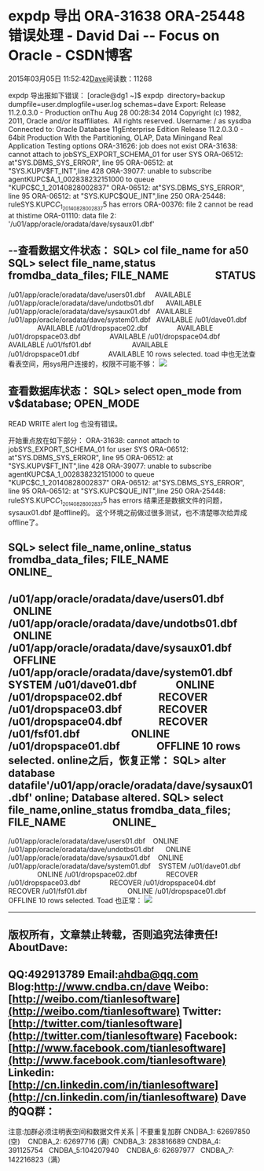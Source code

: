 
# expdp 导出 ORA-31638 ORA-25448 错误处理 - David Dai -- Focus on Oracle - CSDN博客


2015年03月05日 11:52:42[Dave](https://me.csdn.net/tianlesoftware)阅读数：11268



expdp 导出报如下错误：
[oracle@dg1 ~]$ expdp  directory=backup dumpfile=user.dmplogfile=user.log schemas=dave
Export: Release 11.2.0.3.0 - Production onThu Aug 28 00:28:34 2014
Copyright (c) 1982, 2011, Oracle and/or itsaffiliates.  All rights reserved.
Username: / as sysdba
Connected to: Oracle Database 11gEnterprise Edition Release 11.2.0.3.0 - 64bit Production
With the Partitioning, OLAP, Data Miningand Real Application Testing options
ORA-31626: job does not exist
ORA-31638: cannot attach to jobSYS_EXPORT_SCHEMA_01 for user SYS
ORA-06512: at"SYS.DBMS_SYS_ERROR", line 95
ORA-06512: at "SYS.KUPV$FT_INT",line 428
ORA-39077: unable to subscribe agentKUPC$A_1_002838232151000 to queue "KUPC$C_1_20140828002837"
ORA-06512: at"SYS.DBMS_SYS_ERROR", line 95
ORA-06512: at "SYS.KUPC$QUE_INT",line 250
ORA-25448: ruleSYS.KUPC$C_1_20140828002837$5 has errors
ORA-00376: file 2 cannot be read at thistime
ORA-01110: data file 2: '/u01/app/oracle/oradata/dave/sysaux01.dbf'

--查看数据文件状态：
SQL> col file_name for a50
SQL> select file_name,status fromdba_data_files;
FILE_NAME                   STATUS
-----------------------------------------------------------
/u01/app/oracle/oradata/dave/users01.dbf     AVAILABLE
/u01/app/oracle/oradata/dave/undotbs01.dbf      AVAILABLE
/u01/app/oracle/oradata/dave/sysaux01.dbf   AVAILABLE
/u01/app/oracle/oradata/dave/system01.dbf   AVAILABLE
/u01/dave01.dbf                AVAILABLE
/u01/dropspace02.dbf               AVAILABLE
/u01/dropspace03.dbf               AVAILABLE
/u01/dropspace04.dbf               AVAILABLE
/u01/fsf01.dbf                     AVAILABLE
/u01/dropspace01.dbf               AVAILABLE
10 rows selected.
toad 中也无法查看表空间，用sys用户连接的，权限不可能不够：
![](https://img-blog.csdn.net/20150305115143207?watermark/2/text/aHR0cDovL2Jsb2cuY3Nkbi5uZXQvdGlhbmxlc29mdHdhcmU=/font/5a6L5L2T/fontsize/400/fill/I0JBQkFCMA==/dissolve/70/gravity/SouthEast)



查看数据库状态：
SQL> select open_mode from v$database;
OPEN_MODE
--------------------
READ WRITE
alert log 也没有错误。

开始重点放在如下部分：
ORA-31638: cannot attach to jobSYS_EXPORT_SCHEMA_01 for user SYS
ORA-06512: at"SYS.DBMS_SYS_ERROR", line 95
ORA-06512: at "SYS.KUPV$FT_INT",line 428
ORA-39077: unable to subscribe agentKUPC$A_1_002838232151000 to queue "KUPC$C_1_20140828002837"
ORA-06512: at"SYS.DBMS_SYS_ERROR", line 95
ORA-06512: at "SYS.KUPC$QUE_INT",line 250
ORA-25448: ruleSYS.KUPC$C_1_20140828002837$5 has errors
结果还是数据文件的问题， sysaux01.dbf 是offline的。 这个环境之前做过很多测试，也不清楚哪次给弄成offline了。

SQL> select file_name,online_status fromdba_data_files;
FILE_NAME                   ONLINE_
---------------------------------------------------------
/u01/app/oracle/oradata/dave/users01.dbf    ONLINE
/u01/app/oracle/oradata/dave/undotbs01.dbf      ONLINE
/u01/app/oracle/oradata/dave/sysaux01.dbf   OFFLINE
/u01/app/oracle/oradata/dave/system01.dbf    SYSTEM
/u01/dave01.dbf                ONLINE
/u01/dropspace02.dbf               RECOVER
/u01/dropspace03.dbf               RECOVER
/u01/dropspace04.dbf               RECOVER
/u01/fsf01.dbf                     ONLINE
/u01/dropspace01.dbf               OFFLINE
10 rows selected.
online之后，恢复正常：
SQL> alter database datafile'/u01/app/oracle/oradata/dave/sysaux01.dbf' online;
Database altered.
SQL> select file_name,online_status fromdba_data_files;
FILE_NAME                   ONLINE_
---------------------------------------------------------
/u01/app/oracle/oradata/dave/users01.dbf    ONLINE
/u01/app/oracle/oradata/dave/undotbs01.dbf      ONLINE
/u01/app/oracle/oradata/dave/sysaux01.dbf    ONLINE
/u01/app/oracle/oradata/dave/system01.dbf    SYSTEM
/u01/dave01.dbf                ONLINE
/u01/dropspace02.dbf               RECOVER
/u01/dropspace03.dbf               RECOVER
/u01/dropspace04.dbf               RECOVER
/u01/fsf01.dbf                     ONLINE
/u01/dropspace01.dbf               OFFLINE
10 rows selected.
Toad 也正常：
![](https://img-blog.csdn.net/20150305115124639?watermark/2/text/aHR0cDovL2Jsb2cuY3Nkbi5uZXQvdGlhbmxlc29mdHdhcmU=/font/5a6L5L2T/fontsize/400/fill/I0JBQkFCMA==/dissolve/70/gravity/SouthEast)



--------------------------------------------------------------------------------------------
版权所有，文章禁止转载，否则追究法律责任!
**AboutDave:**
--------------------------------------------------------------------------------------------
QQ:492913789
Email:ahdba@qq.com
Blog:http://www.cndba.cn/dave
Weibo:[http://weibo.com/tianlesoftware](http://weibo.com/tianlesoftware)
Twitter:[http://twitter.com/tianlesoftware](http://twitter.com/tianlesoftware)
Facebook:[http://www.facebook.com/tianlesoftware](http://www.facebook.com/tianlesoftware)
Linkedin:[http://cn.linkedin.com/in/tianlesoftware](http://cn.linkedin.com/in/tianlesoftware)
**Dave 的QQ群：**
--------------------------------------------------------------------------------------------
注意:加群必须注明表空间和数据文件关系 | 不要重复加群
CNDBA_1: 62697850 (空)    CNDBA_2: 62697716 (满)  CNDBA_3: 283816689
CNDBA_4: 391125754   CNDBA_5:104207940    CNDBA_6: 62697977   CNDBA_7: 142216823（满）


